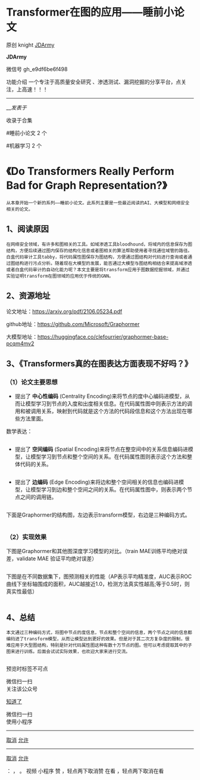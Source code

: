 #  Transformer在图的应用——睡前小论文

原创 knight  [ JDArmy ](javascript:void\(0\);)

**JDArmy** ![]()

微信号 gh_e9df6be6f498

功能介绍 一个专注于高质量安全研究 、渗透测试、漏洞挖掘的分享平台，点关注，上高速！！！

____

___发表于_

收录于合集

#睡前小论文 2 个

#机器学习 2 个

# 《Do Transformers Really Perform Bad for Graph Representation?》

    从本章开始一个新的系列——睡前小论文。此系列主要是一些最近阅读的AI、大模型和网络安全相关的论文。

## 1、阅读原因

    在网络安全领域，有许多和图相关的工具。如域渗透工具bloodhound，将域内的信息保存为图结构，方便后续通过图内保存的结构化信息或者图相关的算法帮助使用者寻找通往域管的路径。白盒代码审计工具tabby，将代码属性图保存为图结构，方便通过图结构对代码进行查询或者通过图结构进行污点分析。随着现在大模型的发展，能否通过大模型与图结构相结合来提高域渗透或者白盒代码审计的自动化能力呢？本文主要是将transform应用于图数据挖掘领域，并通过实验证明transform在图领域的应用优于传统的GNN。

## 2、资源地址

论文地址：https://arxiv.org/pdf/2106.05234.pdf

github地址：https://github.com/Microsoft/Graphormer

大模型地址：https://huggingface.co/clefourrier/graphormer-base-pcqm4mv2

## 3、《Transformers真的在图表达方面表现不好吗？》

### （1）论文主要思想

  * 提出了 **中心性编码** (Centrality Encoding)来将节点的度中心编码进模型，从而让模型学习到节点的入度和出度相关信息。在代码属性图中则表示方法的调用和被调用关系，映射到代码就是这个方法的代码段信息和这个方法出现在哪些方法里面。

数学表达：

![]()  

  * 提出了 **空间编码** (Spatial Encoding)来将节点在整空间中的关系信息编码进模型，让模型学习到节点和整个空间的关系。在代码属性图则表示这个方法和整体代码的关系。

![]()  

  * 提出了 **边编码** (Edge Encoding)来将边和整个空间相关的信息也编码进模型，让模型学习到边和整个空间之间的关系。在代码属性图中，则表示两个节点之间的调用链。

![]()

下面是Graphormer的结构图，左边表示transform模型，右边是三种编码方式。

![]()

### （2）实现效果

下图是Graphormer和其他图深度学习模型的对比。（train MAE训练平均绝对误差，validate MAE 验证平均绝对误差）

![]()

下图是在不同数据集下，图预测相关的性能（AP表示平均精准度，AUC表示ROC曲线下坐标轴围成的面积，AUC越接近1.0，检测方法真实性越高;等于0.5时，则真实性最低）

![]()

## 4、总结

    本文通过三种编码方式，将图中节点的度信息，节点和整个空间的信息，两个节点之间的信息都编码进了transform模型，从而让模型达到更好的效果。但是对于其二次方复杂度的限制，很难应用于大型图结构，特别是针对代码属性图这种有数十万节点的图。但可以考虑提取其中的子图来进行训练。后面会试试实际效果，也欢迎大家来进行交流。

![]()

预览时标签不可点

微信扫一扫  
关注该公众号

[知道了](javascript:;)

微信扫一扫  
使用小程序

****

[取消](javascript:void\(0\);) [允许](javascript:void\(0\);)

****

[取消](javascript:void\(0\);) [允许](javascript:void\(0\);)

： ， 。   视频 小程序 赞 ，轻点两下取消赞 在看 ，轻点两下取消在看

